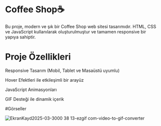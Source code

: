 #  Coffee Shop☕ 
Bu proje, modern ve şık bir Coffee Shop web sitesi tasarımıdır. HTML, CSS ve JavaScript kullanılarak oluşturulmuştur ve tamamen responsive bir yapıya sahiptir.
# Proje Özellikleri
 Responsive Tasarım (Mobil, Tablet ve Masaüstü uyumlu)

 Hover Efektleri ile etkileşimli bir arayüz

 JavaScript Animasyonları

 GIF Desteği ile dinamik içerik

#Görseller 


![EkranKayd2025-03-3000 38 13-ezgif com-video-to-gif-converter](https://github.com/user-attachments/assets/9a36cd60-dd2c-4ad9-9020-a19146776463)
